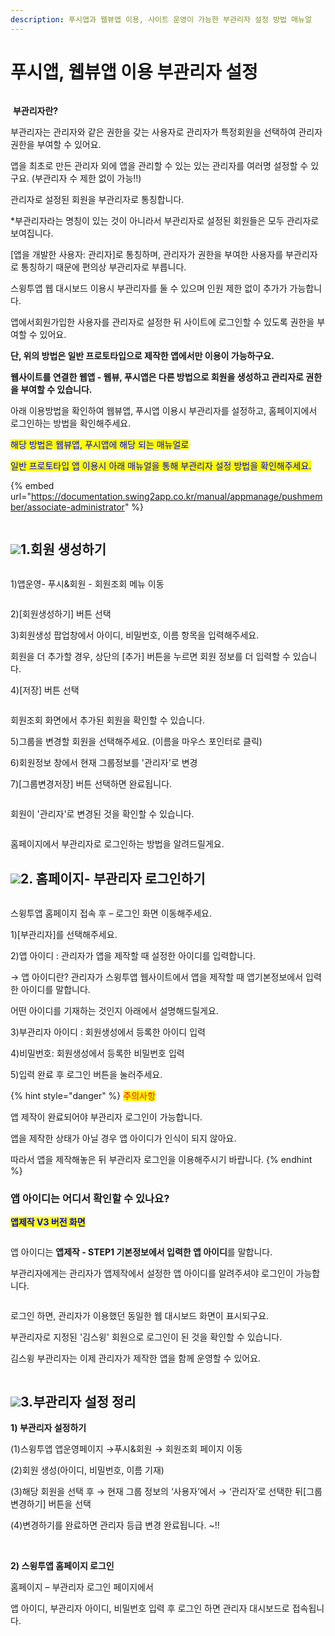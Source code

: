 ```yaml
---
description: 푸시앱과 웹뷰앱 이용, 사이트 운영이 가능한 부관리자 설정 방법 매뉴얼
---
```


# 푸시앱, 웹뷰앱 이용 부관리자 설정

<figure><img src="../../../.gitbook/assets/구분선 (5) (1).PNG" alt=""><figcaption></figcaption></figure>

<img src="../../../.gitbook/assets/image (9).png" alt="" data-size="line"> **부관리자란?**

부관리자는 관리자와 같은 권한을 갖는 사용자로 관리자가 특정회원을 선택하여 관리자 권한을 부여할 수 있어요.

앱을 최초로 만든 관리자 외에 앱을 관리할 수 있는 있는 관리자를 여러명 설정할 수 있구요. (부관리자 수 제한 없이 가능!!)

관리자로 설정된 회원을 부관리자로 통칭합니다.

\*부관리자라는 명칭이 있는 것이 아니라서 부관리자로 설정된 회원들은 모두 관리자로 보여집니다.

\[앱을 개발한 사용자: 관리자]로 통칭하며, 관리자가 권한을 부여한 사용자를 부관리자로 통칭하기 때문에 편의상 부관리자로 부릅니다.



스윙투앱 웹 대시보드 이용시 부관리자를 둘 수 있으며 인원 제한 없이 추가가 가능합니다.

앱에서회원가입한 사용자를 관리자로 설정한 뒤 사이트에 로그인할 수 있도록 권한을 부여할 수 있어요.

**단, 위의 방법은 일반 프로토타입으로 제작한 앱에서만 이용이 가능하구요.**

**웹사이트를 연결한 웹앱 - 웹뷰, 푸시앱은 다른 방법으로 회원을 생성하고 관리자로 권한을 부여할 수 있습니다.**

아래 이용방법을 확인하여 웹뷰앱, 푸시앱 이용시 부관리자를 설정하고, 홈페이지에서 로그인하는 방법을 확인해주세요.



<mark style="color:blue;">해당 방법은 웹뷰앱, 푸시앱에 해당 되는 매뉴얼로</mark>

<mark style="color:blue;">일반 프로토타입 앱 이용시 아래 매뉴얼을 통해 부관리자 설정 방법을 확인해주세요.</mark>&#x20;

{% embed url="https://documentation.swing2app.co.kr/manual/appmanage/pushmember/associate-administrator" %}

<figure><img src="../../../.gitbook/assets/구분선 (5) (1).PNG" alt=""><figcaption></figcaption></figure>

## ![](<../../../.gitbook/assets/image (2) (1).png>)1.회원 생성하기

<figure><img src="../../../.gitbook/assets/웹앱부관리자1.png" alt=""><figcaption></figcaption></figure>

1\)앱운영- 푸시&회원 - 회원조회 메뉴 이동



<figure><img src="../../../.gitbook/assets/웹앱부관리자2.png" alt=""><figcaption></figcaption></figure>

2\)\[회원생성하기] 버튼 선택

3\)회원생성 팝업창에서 아이디, 비밀번호, 이름 항목을 입력해주세요.

회원을 더 추가할 경우, 상단의 \[추가] 버튼을 누르면 회원 정보를 더 입력할 수 있습니다.

4\)\[저장] 버튼 선택



<figure><img src="../../../.gitbook/assets/웹앱부관리자3.png" alt=""><figcaption></figcaption></figure>

회원조회 화면에서 추가된 회원을 확인할 수 있습니다.

5\)그룹을 변경할 회원을 선택해주세요. (이름을 마우스 포인터로 클릭)

6\)회원정보 창에서 현재 그룹정보를 '관리자'로 변경

7\)\[그룹변경저장] 버튼 선택하면 완료됩니다.



<figure><img src="../../../.gitbook/assets/웹앱부관리자4.png" alt=""><figcaption></figcaption></figure>

회원이 '관리자'로 변경된 것을 확인할 수 있습니다.

<figure><img src="../../../.gitbook/assets/구분선 (5) (1).PNG" alt=""><figcaption></figcaption></figure>

홈페이지에서 부관리자로 로그인하는 방법을 알려드릴게요.

## ![](<../../../.gitbook/assets/image (2) (1).png>)2. 홈페이지- 부관리자 로그인하기

<div align="left">

<figure><img src="../../../.gitbook/assets/부관리자-로그인_20.07.png" alt=""><figcaption></figcaption></figure>

</div>

스윙투앱 홈페이지 접속 후 – 로그인 화면 이동해주세요.

1\)\[부관리자]를 선택해주세요.

2\)앱 아이디 : 관리자가 앱을 제작할 때 설정한 아이디를 입력합니다.

→ 앱 아이디란? 관리자가 스윙투앱 웹사이트에서 앱을 제작할 때 앱기본정보에서 입력한 아이디를 말합니다.

어떤 아이디를 기재하는 것인지 아래에서 설명해드릴게요.

3\)부관리자 아이디 : 회원생성에서 등록한 아이디 입력

4\)비밀번호: 회원생성에서 등록한 비밀번호 입력

5\)입력 완료 후 로그인 버튼을 눌러주세요.

{% hint style="danger" %}
<mark style="color:red;">주의사항</mark>

앱 제작이 완료되어야 부관리자 로그인이 가능합니다.

앱을 제작한 상태가 아닐 경우 앱 아이디가 인식이 되지 않아요.

따라서 앱을 제작해놓은 뒤 부관리자 로그인을 이용해주시기 바랍니다.
{% endhint %}



### 앱 아이디는 어디서 확인할 수 있나요?

<mark style="color:blue;">**앱제작 V3 버전 화면**</mark>

<div align="left">

<figure><img src="../../../.gitbook/assets/앱아이디1 (1).png" alt=""><figcaption></figcaption></figure>

</div>

앱 아이디는 **앱제작 - STEP1 기본정보에서 입력한 앱 아이디**를 말합니다.

부관리자에게는 관리자가 앱제작에서 설정한 앱 아이디를 알려주셔야 로그인이 가능합니다.



<div align="left">

<figure><img src="../../../.gitbook/assets/웹앱부관리자5.png" alt=""><figcaption></figcaption></figure>

</div>

로그인 하면, 관리자가 이용했던 동일한 웹 대시보드 화면이 표시되구요.

부관리자로 지정된 '김스윙' 회원으로 로그인이 된 것을 확인할 수 있습니다.

김스윙 부관리자는 이제 관리자가 제작한 앱을 함께 운영할 수 있어요.

<figure><img src="../../../.gitbook/assets/구분선 (5) (1).PNG" alt=""><figcaption></figcaption></figure>

## ![](<../../../.gitbook/assets/image (2) (1).png>)3.부관리자 설정 정리



**1) 부관리자 설정하기**

(1)스윙투앱 앱운영페이지 →푸시&회원 → 회원조회 페이지 이동

(2)회원 생성(아이디, 비밀번호, 이름 기재)

(3)해당 회원을 선택 후 → 현재 그룹 정보의 ‘사용자’에서 → ‘관리자’로 선택한 뒤\[그룹변경하기] 버튼을 선택

(4)변경하기를 완료하면 관리자 등급 변경 완료됩니다. \~!!

​

**2) 스윙투앱 홈페이지 로그인**

홈페이지 – 부관리자 로그인 페이지에서

앱 아이디, 부관리자 아이디, 비밀번호 입력 후 로그인 하면 관리자 대시보드로 접속됩니다.

